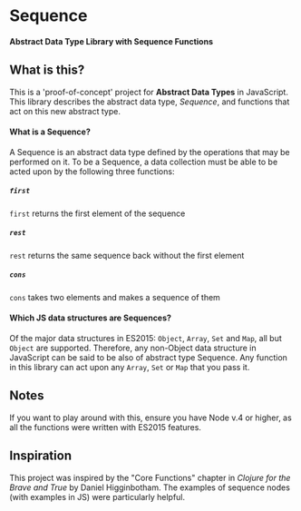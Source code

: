 # Sequence
#### Abstract Data Type Library with Sequence Functions

## What is this?
This is a 'proof-of-concept' project for __Abstract Data Types__ in JavaScript.
This library describes the abstract data type, _Sequence_, and functions that
act on this new abstract type.

#### What is a Sequence?
A Sequence is an abstract data type defined by the operations that may be
performed on it. To be a Sequence, a data collection must be able to be acted
upon by the following three functions:

##### `first`
`first` returns the first element of the sequence

##### `rest`
`rest` returns the same sequence back without the first element

##### `cons`
`cons` takes two elements and makes a sequence of them

#### Which JS data structures are Sequences?
Of the major data structures in ES2015: `Object`, `Array`, `Set` and `Map`, all
but `Object` are supported. Therefore, any non-Object data structure in
JavaScript can be said to be also of abstract type Sequence. Any function in
this library can act upon any `Array`, `Set` or `Map` that you pass it.

## Notes
If you want to play around with this, ensure you have Node v.4 or higher, as
all the functions were written with ES2015 features.

## Inspiration
This project was inspired by the "Core Functions" chapter in _Clojure for the
Brave and True_ by Daniel Higginbotham. The examples of sequence nodes (with
examples in JS) were particularly helpful.
